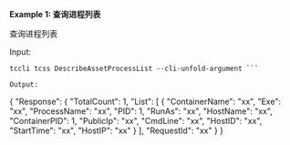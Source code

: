 **Example 1: 查询进程列表**

查询进程列表

Input: 

```
tccli tcss DescribeAssetProcessList --cli-unfold-argument ```

Output: 
```
{
    "Response": {
        "TotalCount": 1,
        "List": [
            {
                "ContainerName": "xx",
                "Exe": "xx",
                "ProcessName": "xx",
                "PID": 1,
                "RunAs": "xx",
                "HostName": "xx",
                "ContainerPID": 1,
                "PublicIp": "xx",
                "CmdLine": "xx",
                "HostID": "xx",
                "StartTime": "xx",
                "HostIP": "xx"
            }
        ],
        "RequestId": "xx"
    }
}
```

